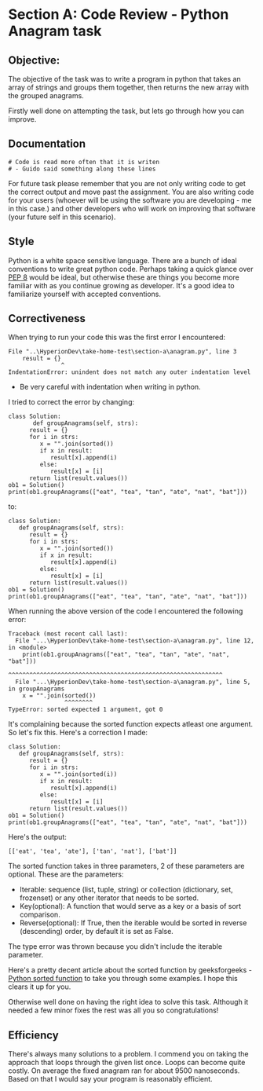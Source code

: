 # Section A: Code Review - Python Anagram task

## Objective: 

The objective of the task was to write a program in python that takes an array of strings and groups them together, then returns the new array with the grouped anagrams.

Firstly well done on attempting the task, but lets go through how you can improve. 

## Documentation 

``````
# Code is read more often that it is writen
# - Guido said something along these lines
``````
For future task please remember that you are not only writing code to get the correct output and move past the assignment. You are also writing code for your users (whoever will be using the software you are developing - me in this case.) and other developers who will work on improving that software (your future self in this scenario). 

## Style 

Python is a white space sensitive language. There are a bunch of ideal conventions to write great python code. Perhaps taking a quick glance over [PEP 8](https://peps.python.org/pep-0008/) would be ideal, but otherwise these are things you become more familiar with as you continue growing as developer. It's a good idea to familiarize yourself with accepted conventions. 

## Correctiveness

When trying to run your code this was the first error I encountered: 

``````
File "..\HyperionDev\take-home-test\section-a\anagram.py", line 3
    result = {} 
               ^
IndentationError: unindent does not match any outer indentation level
``````

- Be very careful with indentation when writing in python. 

I tried to correct the error by changing: 
``````
class Solution:
       def groupAnagrams(self, strs):
      result = {}
      for i in strs:
         x = "".join(sorted())
         if x in result:
            result[x].append(i)
         else:
            result[x] = [i]
      return list(result.values())
ob1 = Solution()
print(ob1.groupAnagrams(["eat", "tea", "tan", "ate", "nat", "bat"]))
``````

to:

```````
class Solution:
   def groupAnagrams(self, strs):
      result = {}
      for i in strs:
         x = "".join(sorted())
         if x in result:
            result[x].append(i)
         else:
            result[x] = [i]
      return list(result.values())
ob1 = Solution()
print(ob1.groupAnagrams(["eat", "tea", "tan", "ate", "nat", "bat"]))
```````

When running the above version of the code I encountered the following error:
``````
Traceback (most recent call last):
  File "...\HyperionDev\take-home-test\section-a\anagram.py", line 12, in <module>
    print(ob1.groupAnagrams(["eat", "tea", "tan", "ate", "nat", "bat"]))
          ^^^^^^^^^^^^^^^^^^^^^^^^^^^^^^^^^^^^^^^^^^^^^^^^^^^^^^^^^^^^^
  File "...\HyperionDev\take-home-test\section-a\anagram.py", line 5, in groupAnagrams
    x = "".join(sorted())
                ^^^^^^^^
TypeError: sorted expected 1 argument, got 0
``````

It's complaining because the sorted function expects atleast one argument. So let's fix this. Here's a correction I made:

``````
class Solution:
   def groupAnagrams(self, strs):
      result = {}
      for i in strs:
         x = "".join(sorted(i))
         if x in result:
            result[x].append(i)
         else:
            result[x] = [i]
      return list(result.values())
ob1 = Solution()
print(ob1.groupAnagrams(["eat", "tea", "tan", "ate", "nat", "bat"]))
``````
Here's the output:
``````
[['eat', 'tea', 'ate'], ['tan', 'nat'], ['bat']]
``````
The sorted function takes in three parameters, 2 of these parameters are optional. These are the parameters:  

- Iterable: sequence (list, tuple, string) or collection (dictionary, set, frozenset) or any other iterator that needs to be sorted.
- Key(optional): A function that would serve as a key or a basis of sort comparison.
- Reverse(optional): If True, then the iterable would be sorted in reverse (descending) order, by default it is set as False.

The type error was thrown because you didn't include the iterable parameter.

Here's a pretty decent article about the sorted function by geeksforgeeks - [Python sorted function](https://www.geeksforgeeks.org/python-sorted-function/) to take you through some examples. I hope this clears it up for you. 

Otherwise well done on having the right idea to solve this task. Although it needed a few minor fixes the rest was all you so congratulations!

## Efficiency

There's always many solutions to a problem. I commend you on taking the approach that loops through the given list once. Loops can become quite costly. On average the fixed anagram ran for about 9500 nanoseconds. Based on that I would say your program is reasonably efficient. 